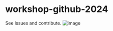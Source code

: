 # workshop-github-2024
See Issues and contribute.
![image](https://github.com/user-attachments/assets/3369118a-8368-4307-86d1-9dcae4c649c6)

